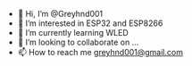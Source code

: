 - 👋 Hi, I’m @Greyhnd001
- 👀 I’m interested in ESP32 and ESP8266
- 🌱 I’m currently learning WLED
- 💞️ I’m looking to collaborate on ...
- 📫 How to reach me greyhnd001@gmail.com

<!---
Greyhnd001/Greyhnd001 is a ✨ special ✨ repository because its `README.md` (this file) appears on your GitHub profile.
You can click the Preview link to take a look at your changes.
--->
